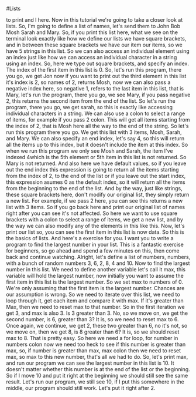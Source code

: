 #Lists

to print and l here.
Now in this tutorial we're going to take a closer look at lists.
So, I'm going to define a list of names, let's send them to John Bob Mosh Sarah and Mary. 
So, if you print this list here, what we see on the terminal look exactly like how we define our lists we have square brackets, and in between these square brackets we have our item our items, so we have 5 strings in this list.
So we can also access an individual element using an index just like how we can access an individual character in a string using an index.
So, here we type out square brackets, and specify an index. 
The index of the first item in this list is 0. 
So, let's run this program, there you go, we get Jon now if you want to print out the third element in this list it's index is 2, so names of 2, returns Mosh, now we can also pass a negative index here, so negative 1, refers to the last item in this list, that is Mary, let's run the program, there you go, we see Mary, if you pass negative 2, this returns the second item from the end of the list. 
So let's run the program, there you go, we get sarah, so this is exactly like accessing individual characters in a string. 
We can also use a colon to select a range of items, for example if you pass 2 colon. 
This will get all items starting from the index of 2, that is Mosh here all the way to the end of the string. 
So let's run this program there you go. 
We get this list with 3 items, Mosh, Sarah, and Mary. 
We can also specify an end index, let's say 4, so this will return all the items up to this index, but it doesn't include the item at this index.
So when we run this program we only see Mosh and Sarah, the item I've indexed 4which is the 5th element or 5th item in this list is not returned. 
So Mary
is not returned. 
And also here we have default values, so if you leave out the end index this expression is going to return all the items starting from the index of 2, to the end of the list or if you leave out the start index, this expression asumes 0 as the default index, so it will return all the items from the beginning to the end of the list. 
And by the way, just like strings, these square brackets here, don't modify our original list, they simply return a new list. 
For example, if we pass 2 here, you can see this returns a new list with 3 items.
So if you go back here and print our original list of names right after you can see it's not affected.
So here we want to use square brackets with a colon to select a range of items, we get a new list, and by the way we can also modify any of the elements in this like this. 
Now, let's print our list so, you can see the first item in this list is now data. 
So this is the basics of lists. 
And here's a exercise for you. 
I want you to write a program to find the largest number in your list. 
This is a fantastic exercise for beginners, so go ahead and spend a few minutes on this, then come back and continue watching.
Alright, let's define a list of numbers, numbers, with a bunch of random numbers 3, 6, 2, 8, 4 and 10.
Now to find the largest number in this list. 
We need to define another variable let's call it max, this variable will hold the largest number, now initially you want to assume the first item in this list is the largest number. 
So we set max to numbers of 0. 
We're only assuming that the first item is the largest number. 
Chances are our assumption is wrong. 
So we need to iterate over this list, we need to loop through it, get each item and compare it with max. 
If it's greater than Max, then we need to reset max to that number. 
So in the first iteration we get 3, and max is also 3. 
Is 3 greater than 3. 
No, so we move on, we get the second number, is 6, greater than 3? It is, so we need to reset max to 6. 
Once again, we continue, we get 2, these two greater than 6, no it's not, so we move on, then we get 8, is 8 greater than 6? It is, so we should reset max to 8.
That is pretty easy. 
So here we need a for loop, for number in numbers colon now we need too heck to see if this number is greater than max, so, if number is greater than max, max colon then we need to reset max, so max to this new number, that's all we had to do.
So, let's print max, and run our program we can see the largest number in this list is 10.
It doesn't matter whether this number is at the end of the list or the beginning.
So if I move 10 and put it right at the beginning we should still see the same result. 
Let's run our program, we still see 10, if I put this somewhere in the middle, our
program should still work. 
Let's put it right after 2.